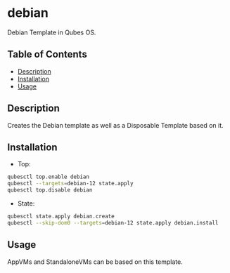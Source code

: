 # debian

Debian Template in Qubes OS.

## Table of Contents

* [Description](#description)
* [Installation](#installation)
* [Usage](#usage)

## Description

Creates the Debian template as well as a Disposable Template based on it.

## Installation

- Top:
```sh
qubesctl top.enable debian
qubesctl --targets=debian-12 state.apply
qubesctl top.disable debian
```

- State:
<!-- pkg:begin:post-install -->
```sh
qubesctl state.apply debian.create
qubesctl --skip-dom0 --targets=debian-12 state.apply debian.install
```
<!-- pkg:end:post-install -->

## Usage

AppVMs and StandaloneVMs can be based on this template.
